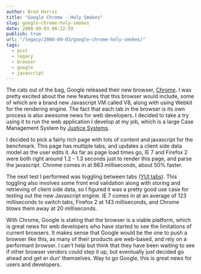 ```yaml
---
author: Brad Harris
title: "Google Chrome - Holy Smokes"
slug: google-chrome-holy-smokes
date: 2008-09-03 08:22:59
publish: true
url: "/legacy/2008-09-03/google-chrome-holy-smokes/"
tags:
  - post
  - legacy
  - browser
  - google
  - javascript
---
```


The cats out of the bag, Google released their new browser, [Chrome][].  I was pretty excited about the new features that this browser would include, some of which are a brand new Javascript VM called V8, along with using Webkit for the rendering engine.  The fact that each tab in the browser is its own process is also awesome news for web developers.  I decided to take a try using it to run the web application I develop at my job, which is a large Case Management System by [Justice Systems][jsi].

I decided to pick a fairly rich page with lots of content and javascript for the benchmark.  This page has multiple tabs, and updates a client side data model as the user edits it.  As far as page load times go, IE 7 and Firefox 2 were both right around 1.2 - 1.3 seconds just to render this page, and parse the javascript.  Chrome comes in at 663 milliseconds, about 50% faster.

The next test I performed was toggling between tabs ([YUI tabs][tabs]).  This toggling also involves some front end validation along with storing and retrieving of client side data, so I figured it was a pretty good use case for testing out the new Javascript engine.  IE 7 comes in at an average of 123 milliseconds to switch tabs, Firefox 2 at 143 milliseconds, and Chrome blows them away at 20 milliseconds.

With Chrome, Google is stating that the browser is a viable platform, which is great news for web developers who have started to see the limitations of current browsers.  It makes sense that Google would be the one to push a browser like this, as many of their products are web-based, and rely on a performant browser.  I can't help but think that they have been waiting to see if other browser vendors could step it up, but eventually just decided go ahead and get er dun' themselves.  Way to go Google, this is great news for users and developers.

[Chrome]: http://www.google.com/chrome/
[jsi]: http://www.justicesystems.com/
[tabs]: http://developer.yahoo.com/yui/tabview/

